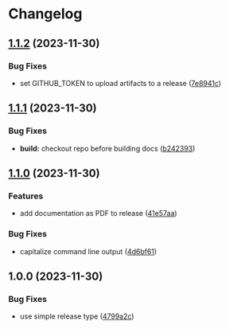 # Changelog

## [1.1.2](https://github.com/catenax-ng/release-automation-playground/compare/v1.1.1...v1.1.2) (2023-11-30)


### Bug Fixes

* set GITHUB_TOKEN to upload artifacts to a release ([7e8941c](https://github.com/catenax-ng/release-automation-playground/commit/7e8941c3e19cbbdea8921c6b6c3ca0d0af1a685f))

## [1.1.1](https://github.com/catenax-ng/release-automation-playground/compare/v1.1.0...v1.1.1) (2023-11-30)


### Bug Fixes

* **build:** checkout repo before building docs ([b242393](https://github.com/catenax-ng/release-automation-playground/commit/b242393250febeb531899219252b8dc39c1e70b1))

## [1.1.0](https://github.com/catenax-ng/release-automation-playground/compare/v1.0.0...v1.1.0) (2023-11-30)


### Features

* add documentation as PDF to release ([41e57aa](https://github.com/catenax-ng/release-automation-playground/commit/41e57aa6b82b998e56c7bc0e48ccd758d0e92edf))


### Bug Fixes

* capitalize command line output ([4d6bf61](https://github.com/catenax-ng/release-automation-playground/commit/4d6bf61a28ba7d417ec7a9e87d74614f393966a7))

## 1.0.0 (2023-11-30)


### Bug Fixes

* use simple release type ([4799a2c](https://github.com/catenax-ng/release-automation-playground/commit/4799a2c0bb225305582911cd370bedcb48a89d08))
